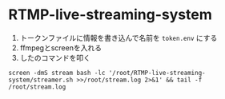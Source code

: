 
# RTMP-live-streaming-system
1. トークンファイルに情報を書き込んで名前を `token.env` にする
2. ffmpegとscreenを入れる
3. したのコマンドを叩く
```
screen -dmS stream bash -lc '/root/RTMP-live-streaming-system/streamer.sh >>/root/stream.log 2>&1' && tail -f /root/stream.log
```
